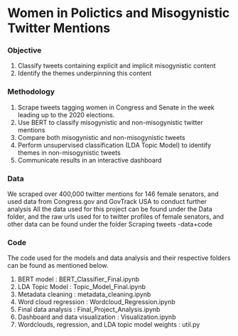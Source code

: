 # Women in Polictics and Misogynistic Twitter Mentions

### Objective
1. Classify tweets containing explicit and implicit misogynistic content 
2. Identify the themes underpinning this content

### Methodology
1. Scrape tweets tagging women in Congress and Senate in the week leading up to the 2020 elections. 
2. Use BERT to classify misogynistic and non-misogynistic twitter mentions
3. Compare both misogynistic and non-misogynistic tweets
4. Perform unsupervised classification (LDA Topic Model) to identify themes in non-misogynistic tweets
5. Communicate results in an interactive dashboard

### Data
We scraped over 400,000 twitter mentions for 146 female senators, and used data from Congress.gov and GovTrack USA to conduct further analysis
All the data used for this project can be found under the Data folder, and the raw urls used for to twitter profiles of female senators, and other data can be found under the folder Scraping tweets -data+code

### Code
The code used for the models and data analysis and their respective folders can be found as mentioned below.
1. BERT model : BERT_Classifier_Final.ipynb
2. LDA Topic Model : Topic_Model_Final.ipynb
3. Metadata cleaning : metadata_cleaning.ipynb
4. Word cloud regression : Wordcloud_Regression.ipynb
5. Final data analysis : Final_Project_Analysis.ipynb
6. Dashboard and data visualization : Visualization.ipynb
7. Wordclouds, regression, and LDA topic model weights : util.py
